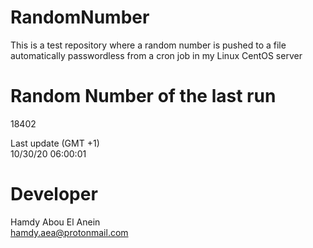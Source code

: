 # RandomNumber    
This is a test repository where a random number is pushed to a file automatically passwordless from a cron job in my Linux CentOS server    
# Random Number of the last run   
18402
      
Last update (GMT +1)    
10/30/20 06:00:01
# Developer    
Hamdy Abou El Anein   
hamdy.aea@protonmail.com
